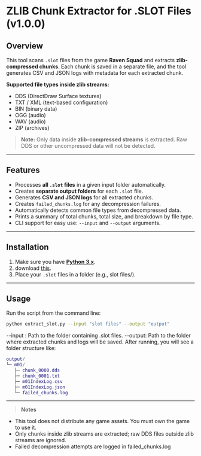 # ZLIB Chunk Extractor for .SLOT Files (v1.0.0)

## Overview
This tool scans `.slot` files from the game **Raven Squad** and extracts **zlib-compressed chunks**. Each chunk is saved in a separate file, and the tool generates CSV and JSON logs with metadata for each extracted chunk.

**Supported file types inside zlib streams:**
- DDS (DirectDraw Surface textures)
- TXT / XML (text-based configuration)
- BIN (binary data)
- OGG (audio)
- WAV (audio)
- ZIP (archives)

> **Note:** Only data inside **zlib-compressed streams** is extracted. Raw DDS or other uncompressed data will not be detected.

---

## Features
- Processes **all `.slot` files** in a given input folder automatically.
- Creates **separate output folders** for each `.slot` file.
- Generates **CSV and JSON logs** for all extracted chunks.
- Creates `failed_chunks.log` for any decompression failures.
- Automatically detects common file types from decompressed data.
- Prints a summary of total chunks, total size, and breakdown by file type.
- CLI support for easy use: `--input` and `--output` arguments.

---

## Installation
1. Make sure you have [**Python 3.x**](https://www.python.org/downloads/).
2. download [this](https://github.com/DiyarMohammed1/Project-RavenSquad/blob/main/tools/extract_slot.py).
3. Place your `.slot` files in a folder (e.g., slot files/).

---

## Usage
Run the script from the command line:

``` bash
python extract_slot.py --input "slot files" --output "output"
```
--input : Path to the folder containing .slot files.
--output: Path to the folder where extracted chunks and logs will be saved.
After running, you will see a folder structure like:

```lua
output/
└─ m01/
   ├─ chunk_0000.dds
   ├─ chunk_0001.txt
   ├─ m01IndexLog.csv
   ├─ m01IndexLog.json
   └─ failed_chunks.log
```

---

> **Notes**
- This tool does not distribute any game assets. You must own the game to use it.
- Only chunks inside zlib streams are extracted; raw DDS files outside zlib streams are ignored.
- Failed decompression attempts are logged in failed_chunks.log
